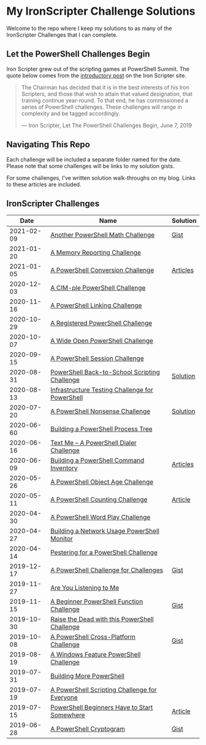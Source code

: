 # My IronScripter Challenge Solutions

Welcome to the repo where I keep my solutions to as many of the IronScripter Challenges that I can complete.

## Let the PowerShell Challenges Begin

Iron Scripter grew out of the scripting games at PowerShell Summit.
The quote below comes from the [introductory post][IronScripter] on the Iron Scripter site.

> The Chairman has decided that it is in the best interests of his Iron Scripters,
> and those that wish to attain that valued designation, that training continue year-round.
> To that end, he has commissioned a series of PowerShell challenges.
> These challenges will range in complexity and be tagged accordingly.
>
> — Iron Scripter, Let The PowerShell Challenges Begin, June 7, 2019

[IronScripter]: https://ironscripter.us/let-the-powershell-challenges-begin/

## Navigating This Repo

Each challenge will be included a separate folder named for the date.
Please note that some challenges will be links to my solution gists.

For some challenges, I've written solution walk-throughs on my blog.
Links to these articles are included.

## IronScripter Challenges

|Date|Name|Solution|
|-|-|-|
|2021-02-09|[Another PowerShell Math Challenge][20210209]|[Gist](http://bit.ly/2Owjgbh)|
|2021-01-20|[A Memory Reporting Challenge][20210120]||
|2021-01-05|[A PowerShell Conversion Challenge][20210105]|[Articles](2021-01-05/)|
|2020-12-03|[A CIM-ple PowerShell Challenge][20201203]||
|2020-11-16|[A PowerShell Linking Challenge][20201116]||
|2020-10-29|[A Registered PowerShell Challenge][20201029]||
|2020-10-07|[A Wide Open PowerShell Challenge][20201007]||
|2020-09-15|[A PowerShell Session Challenge][20200915]||
|2020-08-31|[PowerShell Back-to-School Scripting Challenge][20200831]|[Solution](2020-08-31/)|
|2020-08-13|[Infrastructure Testing Challenge for PowerShell][20200813]||
|2020-07-20|[A PowerShell Nonsense Challenge][20200720]|[Solution](2020-07-20/)|
|2020-06-60|[Building a PowerShell Process Tree][20200620]||
|2020-06-16|[Text Me – A PowerShell Dialer Challenge][20200616]||
|2020-06-09|[Building a PowerShell Command Inventory][20200609]|[Articles](2020-06-09/)|
|2020-05-26|[A PowerShell Object Age Challenge][20200526]||
|2020-05-11|[A PowerShell Counting Challenge][20200511]|[Article](2020-05-11/)|
|2020-04-30|[A PowerShell Word Play Challenge][20200430]||
|2020-04-27|[Building a Network Usage PowerShell Monitor][20200427]||
|2020-04-14|[Pestering for a PowerShell Challenge][20200414]||
|2019-12-17|[A PowerShell Challenge for Challenges][20191217]|[Gist](https://bit.ly/3ihA5jM)|
|2019-11-27|[Are You Listening to Me][20191127]||
|2019-11-15|[A Beginner PowerShell Function Challenge][20191115]|[Gist](https://bit.ly/2DvR7Mv)|
|2019-10-30|[Raise the Dead with this PowerShell Challenge][20191030]||
|2019-10-08|[A PowerShell Cross-Platform Challenge][20191008]|[Gist](https://bit.ly/2XDeo5V)|
|2019-08-19|[A Windows Feature PowerShell Challenge][20190819]||
|2019-07-31|[Building More PowerShell][20190731]||
|2019-07-19|[A PowerShell Scripting Challenge for Everyone][20191719]||
|2019-07-15|[PowerShell Beginners Have to Start Somewhere][20190715]|[Article](2019-07-15/)|
|2019-06-28|[A PowerShell Cryptogram][20190628]|[Gist](https://bit.ly/3fwmkvP)|

[20210209]: https://ironscripter.us/another-powershell-math-challenge/
[20210120]: https://ironscripter.us/a-memory-reporting-challenge/
[20210105]: https://ironscripter.us/a-powershell-conversion-challenge/
[20201203]: https://ironscripter.us/a-cim-ple-powershell-challenge/
[20201116]: https://ironscripter.us/a-powershell-linking-challenge/
[20201029]: https://ironscripter.us/a-registered-powershell-challenge/
[20201007]: https://ironscripter.us/a-wide-open-powershell-challenge/
[20200915]: https://ironscripter.us/a-powershell-session-challenge/
[20200831]: https://ironscripter.us/powershell-back-to-school-scripting-challenge/
[20200813]: https://ironscripter.us/infrastructure-testing-challenge-for-powershell/
[20200720]: https://ironscripter.us/a-powershell-nonsense-challenge/
[20200620]: https://ironscripter.us/building-a-powershell-process-tree/
[20200616]: https://ironscripter.us/text-me-a-powershell-dialer-challenge/
[20200609]: https://ironscripter.us/building-a-powershell-command-inventory/
[20200526]: https://ironscripter.us/a-powershell-object-age-challenge/
[20200511]: https://ironscripter.us/a-powershell-counting-challenge/
[20200430]: https://ironscripter.us/a-powershell-word-play-challenge/
[20200427]: https://ironscripter.us/building-a-network-usage-powershell-monitor/
[20200414]: https://ironscripter.us/pestering-for-a-powershell-challenge/
[20191217]: https://ironscripter.us/a-powershell-challenge-for-challenges/
[20191127]: https://ironscripter.us/are-you-listening-to-me/
[20191115]: https://ironscripter.us/a-beginner-powershell-function-challenge/
[20191030]: https://ironscripter.us/raise-the-dead-with-this-powershell-challenge/
[20191008]: https://ironscripter.us/a-powershell-cross-platform-challenge/
[20190819]: https://ironscripter.us/a-windows-feature-powershell-challenge/
[20190731]: https://ironscripter.us/building-more-powershell/
[20191719]: https://ironscripter.us/a-powershell-scripting-challenge-for-everyone/
[20190715]: https://ironscripter.us/powershell-beginners-have-to-start-somewhere/
[20190628]: https://ironscripter.us/a-powershell-cryptogram/
